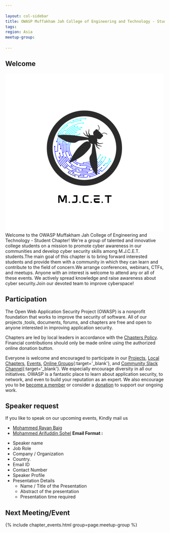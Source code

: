 ```yaml
---

layout: col-sidebar
title: OWASP Muffakham Jah College of Engineering and Technology - Student Chapter
tags: 
region: Asia
meetup-group:

---
```


## Welcome
<img src="assets/images/M.J.C.E.T1.png"/>
Welcome to the OWASP Muffakham Jah College of Engineering and Technology - Student Chapter! We're a group of talented and innovative college students on a mission to promote cyber awareness in our communities and develop cyber security skills among M.J.C.E.T. students.The main goal of this chapter is to bring forward interested students and provide them with a community in which they can learn and contribute to the field of concern.We arrange conferences, webinars, CTFs, and meetups. Anyone with an interest is welcome to attend any or all of these events. We actively spread knowledge and raise awareness about cyber security.Join our devoted team to improve cyberspace!

## Participation
The Open Web Application Security Project (OWASP) is a nonprofit foundation that works to improve the security of software. All of our projects ,tools, documents, forums, and chapters are free and open to anyone interested in improving application security. 

Chapters are led by local leaders in accordance with the [Chapters Policy](/www-policy/operational/chapters). Financial contributions should only be made online using the authorized online donation button. 

Everyone is welcome and encouraged to participate in our [Projects](/projects/), [Local Chapters](/chapters/), [Events](/events/), [Online Groups](https://groups.google.com/a/owasp.com/){:target='_blank'}, and [Community Slack Channel](https://owasp.slack.com/){:target='_blank'}. We especially encourage diversity in all our initiatives. OWASP is a fantastic place to learn about application security, to network, and even to build your reputation as an expert. We also encourage you to be [become a member](/membership/) or consider a [donation](/donate/) to support our ongoing work.

## Speaker request
If you like to speak on our upcoming events, Kindly mail us
* [Mohammed Rayan Baig](mailto:mohammed.rayanbaig@owasp.org)
* [ Mohammed Arifuddin Sohel](mailto:mohammed.arifuddinsohel@owasp.org)
**Email Format :**

- Speaker name
- Job Role
- Company / Organization
- Country.
- Email ID
- Contact Number
- Speaker Profile
- Presentation Details
    - Name / Title of the Presentation
    - Abstract of the presentation
    - Presentation time required




Next Meeting/Event <!-- You should keep this section as it will populate your meetup events -->
---------------------
{% include chapter_events.html group=page.meetup-group %}


